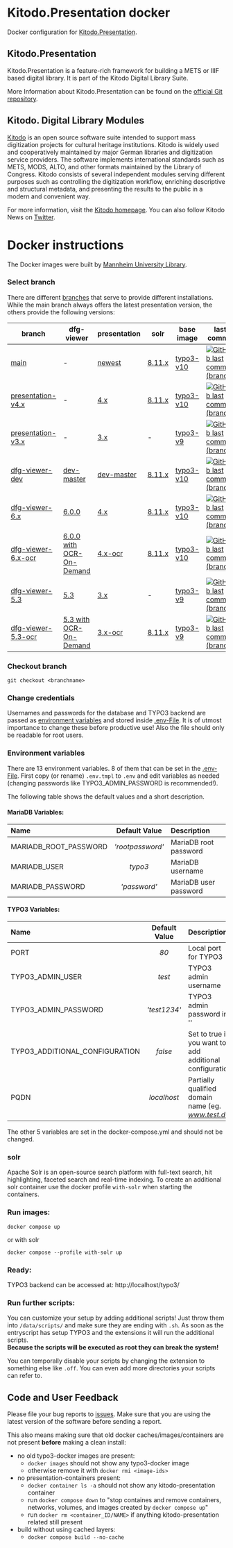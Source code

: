 # Kitodo.Presentation docker
Docker configuration for [Kitodo.Presentation](https://github.com/kitodo/kitodo-presentation).

## Kitodo.Presentation
Kitodo.Presentation is a feature-rich framework for building a METS or IIIF based digital library. It is part of the Kitodo Digital Library Suite.

More Information about Kitodo.Presentation can be found on the [official Git repository](https://github.com/kitodo/kitodo-presentation).

## Kitodo. Digital Library Modules
[Kitodo](https://github.com/kitodo) is an open source software suite intended to support mass digitization projects for cultural heritage institutions. Kitodo is widely used and cooperatively maintained by major German libraries and digitization service providers. The software implements international standards such as METS, MODS, ALTO, and other formats maintained by the Library of Congress. Kitodo consists of several independent modules serving different purposes such as controlling the digitization workflow, enriching descriptive and structural metadata, and presenting the results to the public in a modern and convenient way.

For more information, visit the [Kitodo homepage](https://www.kitodo.org). You can also follow Kitodo News on [Twitter](https://twitter.com/kitodo_org).

# Docker instructions
The Docker images were built by [Mannheim University Library](https://en.wikipedia.org/wiki/Mannheim_University_Library).

### Select branch
There are different [branches](https://github.com/UB-Mannheim/kitodo-presentation-docker/branches) that serve to provide different installations.
While the main branch always offers the latest presentation version, the others provide the following versions:

| **branch** 	| **dfg-viewer** 	| **presentation** 	| **solr** 	| **base image** 	| **last commit** 	|
|---	|---	|---	|---	|---	|---	|
| [main](https://github.com/UB-Mannheim/kitodo-presentation-docker) 	| - 	| [newest](https://github.com/kitodo/kitodo-presentation/releases) 	| [8.11.x](https://github.com/apache/solr-docker/tree/main/8.11) 	| [typo3-v10](https://github.com/csidirop/typo3-docker/tree/typo3-v10.x) 	| [![GitHub last commit (branch)](https://img.shields.io/github/last-commit/UB-Mannheim/kitodo-presentation-docker/main?label=%20)](https://github.com/UB-Mannheim/kitodo-presentation-docker/commits/main) 	|
| [presentation-v4.x](https://github.com/UB-Mannheim/kitodo-presentation-docker/tree/presentation-v4.x) 	| - 	| [4.x](https://github.com/kitodo/kitodo-presentation/releases/tag/v4.0.1) 	| [8.11.x](https://github.com/apache/solr-docker/tree/main/8.11) 	| [typo3-v10](https://github.com/csidirop/typo3-docker/tree/typo3-v10.x) 	| [![GitHub last commit (branch)](https://img.shields.io/github/last-commit/UB-Mannheim/kitodo-presentation-docker/presentation-v4.x?label=%20)](https://github.com/UB-Mannheim/kitodo-presentation-docker/commits/presentation-v4.x) 	|
| [presentation-v3.x](https://github.com/UB-Mannheim/kitodo-presentation-docker/tree/presentation-v3.x) 	| - 	| [3.x](https://github.com/kitodo/kitodo-presentation/releases/tag/v3.3.4) 	| - 	| [typo3-v9](https://github.com/csidirop/typo3-docker/tree/typo3-v9.x) 	| [![GitHub last commit (branch)](https://img.shields.io/github/last-commit/UB-Mannheim/kitodo-presentation-docker/presentation-v3.x?label=%20)](https://github.com/UB-Mannheim/kitodo-presentation-docker/commits/presentation-v3.x) 	|
| [dfg-viewer-dev](https://github.com/UB-Mannheim/kitodo-presentation-docker/tree/dfg-viewer-dev) 	| [dev-master](https://packagist.org/packages/slub/dfgviewer#dev-master) 	| [dev-master](https://packagist.org/packages/kitodo/presentation#dev-master) 	| [8.11.x](https://github.com/apache/solr-docker/tree/main/8.11) 	| [typo3-v10](https://github.com/csidirop/typo3-docker/tree/typo3-v10.x) 	| [![GitHub last commit (branch)](https://img.shields.io/github/last-commit/UB-Mannheim/kitodo-presentation-docker/dfg-viewer-dev?label=%20)](https://github.com/UB-Mannheim/kitodo-presentation-docker/commits/dfg-viewer-dev) 	|
| [dfg-viewer-6.x](https://github.com/UB-Mannheim/kitodo-presentation-docker/tree/dfg-viewer-6.x) 	| [6.0.0](https://github.com/slub/dfg-viewer/) 	| [4.x](https://github.com/kitodo/kitodo-presentation/releases/tag/v4.0.1) 	| [8.11.x](https://github.com/apache/solr-docker/tree/main/8.11) 	| [typo3-v10](https://github.com/csidirop/typo3-docker/tree/typo3-v10.x) 	| [![GitHub last commit (branch)](https://img.shields.io/github/last-commit/UB-Mannheim/kitodo-presentation-docker/dfg-viewer-6.x?label=%20)](https://github.com/UB-Mannheim/kitodo-presentation-docker/commits/dfg-viewer-6.x) 	|
| [dfg-viewer-6.x-ocr](https://github.com/UB-Mannheim/kitodo-presentation-docker/tree/dfg-viewer-6.x-ocr) 	| [6.0.0 with OCR-On-Demand](https://github.com/UB-Mannheim/dfg-viewer/tree/6.x-ocr) 	| [4.x-ocr](https://github.com/UB-Mannheim/kitodo-presentation/tree/4.x-ocr) 	| [8.11.x](https://github.com/apache/solr-docker/tree/main/8.11) 	| [typo3-v10](https://github.com/csidirop/typo3-docker/tree/typo3-v10.x) 	| [![GitHub last commit (branch)](https://img.shields.io/github/last-commit/UB-Mannheim/kitodo-presentation-docker/dfg-viewer-6.x-ocr?label=%20)](https://github.com/UB-Mannheim/kitodo-presentation-docker/commits/dfg-viewer-6.x-ocr) 	|
| [dfg-viewer-5.3](https://github.com/UB-Mannheim/kitodo-presentation-docker/tree/dfg-viewer-5.3) 	| [5.3](https://github.com/slub/dfg-viewer/releases/tag/v5.3.0) 	| [3.x](https://github.com/kitodo/kitodo-presentation/releases/tag/v3.3.4) 	| - 	| [typo3-v9](https://github.com/csidirop/typo3-docker/tree/typo3-v9.x) 	| [![GitHub last commit (branch)](https://img.shields.io/github/last-commit/UB-Mannheim/kitodo-presentation-docker/dfg-viewer-5.3?label=%20)](https://github.com/UB-Mannheim/kitodo-presentation-docker/commits/dfg-viewer-5.3) 	|
| [dfg-viewer-5.3-ocr](https://github.com/UB-Mannheim/kitodo-presentation-docker/tree/dfg-viewer-5.3-ocr) 	| [5.3 with OCR-On-Demand](https://github.com/UB-Mannheim/dfg-viewer/tree/5.3-ocr) 	| [3.x-ocr](https://github.com/UB-Mannheim/kitodo-presentation/tree/4.x-ocr) 	| [8.11.x](https://github.com/apache/solr-docker/tree/main/8.11) 	| [typo3-v9](https://github.com/csidirop/typo3-docker/tree/typo3-v9.x) 	| [![GitHub last commit (branch)](https://img.shields.io/github/last-commit/UB-Mannheim/kitodo-presentation-docker/dfg-viewer-5.3-ocr?label=%20)](https://github.com/UB-Mannheim/kitodo-presentation-docker/commits/dfg-viewer-5.3-ocr) 	|

<!-- Table created with: https://www.tablesgenerator.com/markdown_tables -->

### Checkout branch
    git checkout <branchname>

### Change credentials
Usernames and passwords for the database and TYPO3 backend are passed as [environment variables](https://docs.docker.com/compose/environment-variables/) and stored inside [.env-File](https://github.com/UB-Mannheim/kitodo-presentation-docker/blob/main/.env.tmpl). It is of utmost importance to change these before productive use! Also the file should only be readable for root users.

### Environment variables
There are 13 environment variables. 8 of them that can be set in the [.env-File](https://github.com/UB-Mannheim/kitodo-presentation-docker/blob/main/.env.tmpl). First copy (or rename) `.env.tmpl` to `.env` and edit variables as needed (changing passwords like TYPO3_ADMIN_PASSWORD is recommended!).

The following table shows the default values and a short description.

#### MariaDB Variables:
|        **Name**       | **Default Value** |    **Description**    |
|:----------------------|:-----------------:|:----------------------|
| MARIADB_ROOT_PASSWORD |  _'rootpassword'_ | MariaDB root password |
| MARIADB_USER          |      _typo3_      | MariaDB username      |
| MARIADB_PASSWORD      |    _'password'_   | MariaDB user password |

#### TYPO3 Variables:
|            **Name**            | **Default Value** |                     **Description**                     |
|:-------------------------------|:-----------------:|:--------------------------------------------------------|
| PORT                           |        _80_       | Local port for TYPO3                                    |
| TYPO3_ADMIN_USER               |       _test_      | TYPO3 admin username                                    |
| TYPO3_ADMIN_PASSWORD           |    _'test1234'_   | TYPO3 admin password in ''                              |
| TYPO3_ADDITIONAL_CONFIGURATION |      _false_      | Set to true if you want to add additional configuration |
| PQDN       |    _localhost_    | Partially qualified domain name (eg. _www.test.de_)                   |

The other 5 variables are set in the docker-compose.yml and should not be changed.

### solr
Apache Solr is an open-source search platform with full-text search, hit highlighting, faceted search and real-time indexing.
To create an additional solr container use the docker profile `with-solr` when starting the containers.

### Run images:
    docker compose up

or with solr

    docker compose --profile with-solr up

### Ready:
TYPO3 backend can be accessed at: http://localhost/typo3/


### Run further scripts:
You can customize your setup by adding additional scripts! Just throw them into `/data/scripts/` and make sure they are ending with `.sh`. As soon as the entryscript has setup TYPO3 and the extensions it will run the additional scripts.   
**Because the scripts will be executed as root they can break the system!**

You can temporally disable your scripts by changing the extension to something else like `.off`. You can even add more directories your scripts can refer to.

## Code and User Feedback
Please file your bug reports to [issues](https://github.com/UB-Mannheim/kitodo-presentation-docker/issues).
Make sure that you are using the latest version of the software before sending a report.

This also means making sure that old docker caches/images/containers are not present **before** making a clean install:
- no old typo3-docker images are present: 
  - `docker images` should not show any typo3-docker image
  - otherwise remove it with `docker rmi <image-ids>`
- no presentation-containers present:
  - `docker container ls -a` should not show any kitodo-presentation container
  - run `docker compose down` to "stop containes and remove containers, networks, volumes, and images created by `docker compose up`"
  - run `docker rm <container_ID/NAME>` if anything kitodo-presentation related still present
- build without using cached layers:
  - `docker compose build --no-cache`
